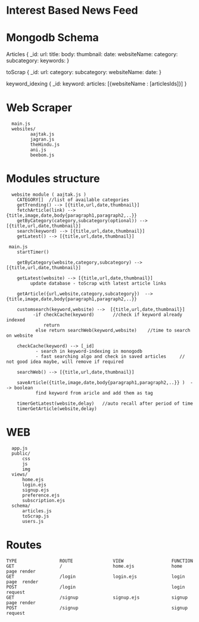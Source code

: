 # Interest Based News Feed


# Mongodb Schema
  Articles {
           _id:
           url:
           title:
           body:
           thumbnail:
           date:
           websiteName:
           category:
           subcategory:
           keywords:
           }
           
   toScrap {
           _id:
           url:
           category:
           subcategory:
           websiteName:
           date:
           }
           
   keyword_idexing {
                    _id:
                    keyword:
                    articles: [{websiteName : [articlesIds]}]
                   }
                   
 # Web Scraper
    
      main.js  
      websites/ 
             aajtak.js
             jagran.js
             theHindu.js
             ani.js
             beebom.js
             
   # Modules structure
      
      website module ( aajtak.js )
        CATEGORY[]  //list of available categories
        getTrending() --> [{title,url,date,thumbnail}]
        fetchArticle(link) --> {title,image,date,body{paragraph1,paragraph2,..}}
        getByCategory(category,subcategory(optional)) --> [{title,url,date,thumbnail}]
        search(keyword) --> [{title,url,date,thumbnail}]
        getLatest() --> [{title,url,date,thumbnail}]
        
     main.js
        startTimer()
        
        getByCategory(website,category,subcategory) --> [{title,url,date,thumbnail}]
        
        getLatest(website) --> [{title,url,date,thumbnail}]
             update database - toScrap with latest article links
             
        getArticle({url,website,category,subcategory})  --> {title,image,date,body{paragraph1,paragraph2,..}}   
        
        customsearch(keyword,website) -->  [{title,url,date,thumbnail}]       
              -if checkCache(keyword)       //check if keyword already indexed
                  return 
               else return searchWeb(keyword,website)    //time to search on website
               
        checkCache(keyword) --> [_id]   
               - search in keyword-indexing in monogodb
               - fast searching algo and check in saved articles     // not good idea maybe, will remove if required
               
        searchWeb() --> [{title,url,date,thumbnail}]
        
        saveArticle({title,image,date,body{paragraph1,paragraph2,..}} )  --> boolean
               find keyword from aricle and add them as tag
               
        timerGetLatest(website,delay)   //auto recall after period of time
        timerGetArticle(website,delay)
      
  # WEB
      
      app.js
      public/
          css
          js
          img
      views/
          home.ejs
          login.ejs
          signup.ejs
          preference.ejs
          subscription.ejs
      schema/
          articles.js
          toScrap.js
          users.js
          
   # Routes
    TYPE                ROUTE               VIEW                  FUNCTION                
    GET                 /                   home.ejs              home page render
    GET                 /login              login.ejs             login page  render
    POST                /login                                    login request
    GET                 /signup             signup.ejs            signup page render
    POST                /signup                                   signup request
    
    
   

  
   
